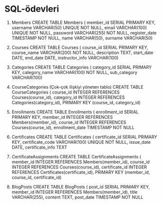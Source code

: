 # SQL-ödevleri
1. Members
CREATE TABLE Members (
    member_id SERIAL PRIMARY KEY,
    username VARCHAR(50) UNIQUE NOT NULL,
    email VARCHAR(100) UNIQUE NOT NULL,
    password VARCHAR(255) NOT NULL,
    register_date TIMESTAMP NOT NULL,
    name VARCHAR(50),
    surname VARCHAR(50)


2. Courses
CREATE TABLE Courses (
    course_id SERIAL PRIMARY KEY,
    course_name VARCHAR(200) NOT NULL,
    description TEXT,
    start_date DATE,
    end_date DATE,
    instructor_info VARCHAR(100)

3. Categories
CREATE TABLE Categories (
    category_id SERIAL PRIMARY KEY,
    category_name VARCHAR(100) NOT NULL,
    sub_category VARCHAR(100)


4. CourseCategories (Çok-çok ilişkiyi yöneten tablo)
CREATE TABLE CourseCategories (
    course_id INTEGER REFERENCES Courses(course_id),
    category_id INTEGER REFERENCES Categories(category_id),
    PRIMARY KEY (course_id, category_id)


5. Enrollments
CREATE TABLE Enrollments (
    enrollment_id SERIAL PRIMARY KEY,
    member_id INTEGER REFERENCES Members(member_id),
    course_id INTEGER REFERENCES Courses(course_id),
    enrollment_date TIMESTAMP NOT NULL

6. Certificates
CREATE TABLE Certificates (
    certificate_id SERIAL PRIMARY KEY,
    certificate_code VARCHAR(100) UNIQUE NOT NULL,
    issue_date DATE,
    certificate_info TEXT


7. CertificateAssignments
CREATE TABLE CertificateAssignments (
    member_id INTEGER REFERENCES Members(member_id),
    course_id INTEGER REFERENCES Courses(course_id),
    certificate_id INTEGER REFERENCES Certificates(certificate_id),
    PRIMARY KEY (member_id, course_id, certificate_id)

8. BlogPosts
CREATE TABLE BlogPosts (
    post_id SERIAL PRIMARY KEY,
    member_id INTEGER REFERENCES Members(member_id),
    title VARCHAR(255),
    content TEXT,
    post_date TIMESTAMP NOT NULL








